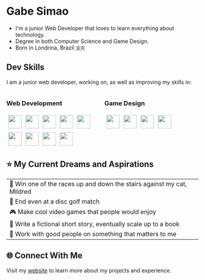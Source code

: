 # Gabe Simao
- I'm a junior Web Developer that loves to learn everything about technology.
- Degree in both Computer Science and Game Design.
- Born in Londrina, Brazil 🇧🇷

## Dev Skills

I am a junior web developer, working on, as well as improving my skills in:

<div style="display: flex; justify-content: space-around;">

<div style="flex: 1; margin-right: 10px;">
<h3>Web Development</h3>
<div style="display: flex; flex-wrap: wrap;">
  <img src="https://cdn.jsdelivr.net/gh/devicons/devicon/icons/javascript/javascript-original.svg" style="height: 35px; width: auto; margin: 5px;">
  <img src="https://cdn.jsdelivr.net/gh/devicons/devicon/icons/php/php-original.svg" style="height: 35px; width: auto; margin: 5px;">
  <img src="https://cdn.jsdelivr.net/gh/devicons/devicon/icons/react/react-original.svg" style="height: 35px; width: auto; margin: 5px;">
  <img src="https://cdn.jsdelivr.net/gh/devicons/devicon/icons/nextjs/nextjs-original.svg" style="height: 35px; width: auto; margin: 5px;">
  <img src="https://cdn.jsdelivr.net/gh/devicons/devicon/icons/html5/html5-original.svg" style="height: 35px; width: auto; margin: 5px;">
  <img src="https://cdn.jsdelivr.net/gh/devicons/devicon/icons/css3/css3-original.svg" style="height: 35px; width: auto; margin: 5px;">
  <img src="https://cdn.jsdelivr.net/gh/devicons/devicon/icons/tailwindcss/tailwindcss-plain.svg" style="height: 35px; width: auto; margin: 5px;">
  <img src="https://cdn.jsdelivr.net/gh/devicons/devicon/icons/linux/linux-original.svg" style="height: 35px; width: auto; margin: 5px;">
  <img src="https://cdn.jsdelivr.net/gh/devicons/devicon/icons/postgresql/postgresql-original.svg" style="height: 35px; width: auto; margin: 5px;">
</div>
</div>

<div style="flex: 1;">
<h3>Game Design</h3>
<div style="display: flex; flex-wrap: wrap;">
  <img src="https://cdn.jsdelivr.net/gh/devicons/devicon/icons/csharp/csharp-original.svg" style="height: 35px; width: auto; margin: 5px;">
  <img src="https://cdn.jsdelivr.net/gh/devicons/devicon/icons/photoshop/photoshop-plain.svg" style="height: 35px; width: auto; margin: 5px;">
  <img src="https://cdn.jsdelivr.net/gh/devicons/devicon/icons/illustrator/illustrator-plain.svg" style="height: 35px; width: auto; margin: 5px;">
  <img src="https://cdn.jsdelivr.net/gh/devicons/devicon/icons/unity/unity-original.svg" style="height: 35px; width: auto; margin: 5px;">
</div>
</div>

</div>

## ⭐ My Current Dreams and Aspirations
<table>
  <tr>
    <td>🐾 Win one of the races up and down the stairs against my cat, Mildred</td>
  </tr>
  <tr>
    <td>🥏 End even at a disc golf match</td>
  </tr>
  <tr>
    <td>🎮 Make cool video games that people would enjoy</td>
  </tr>
  <tr>
    <td>📖 Write a fictional short story, eventually scale up to a book</td>
  </tr>
  <tr>
    <td>🤝 Work with good people on something that matters to me</td>
  </tr>
</table>

## 🌐 Connect With Me

Visit my [website](https://gabesimao.com) to learn more about my projects and experience.
